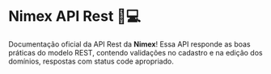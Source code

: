 # Nimex API Rest 🎴💻
Documentação oficial da API Rest da **Nimex**! Essa API responde as boas práticas do modelo REST, contendo validações no cadastro e na edição dos domínios, respostas com status code apropriado. 